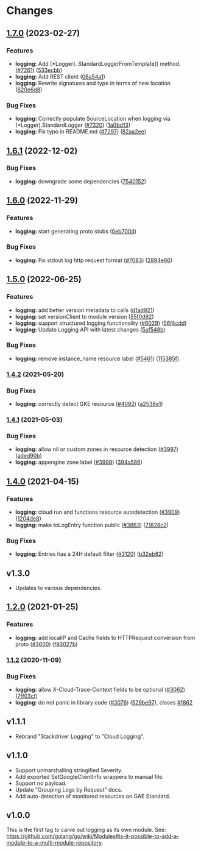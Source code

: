 # Changes

## [1.7.0](https://github.com/googleapis/google-cloud-go/compare/logging/v1.6.1...logging/v1.7.0) (2023-02-27)


### Features

* **logging:** Add (*Logger). StandardLoggerFromTemplate() method. ([#7261](https://github.com/googleapis/google-cloud-go/issues/7261)) ([533ecbb](https://github.com/googleapis/google-cloud-go/commit/533ecbb19a2833e667ad139a6604fd40dfb43cdc))
* **logging:** Add REST client ([06a54a1](https://github.com/googleapis/google-cloud-go/commit/06a54a16a5866cce966547c51e203b9e09a25bc0))
* **logging:** Rewrite signatures and type in terms of new location ([620e6d8](https://github.com/googleapis/google-cloud-go/commit/620e6d828ad8641663ae351bfccfe46281e817ad))


### Bug Fixes

* **logging:** Correctly populate SourceLocation when logging via (*Logger).StandardLogger ([#7320](https://github.com/googleapis/google-cloud-go/issues/7320)) ([1a0bd13](https://github.com/googleapis/google-cloud-go/commit/1a0bd13b88569826f4ee6528e9cdb59fd26914fa))
* **logging:** Fix typo in README.md ([#7297](https://github.com/googleapis/google-cloud-go/issues/7297)) ([82aa2ee](https://github.com/googleapis/google-cloud-go/commit/82aa2ee9381f793bd731f1b6789fc18e4b671bd7))

## [1.6.1](https://github.com/googleapis/google-cloud-go/compare/logging/v1.6.0...logging/v1.6.1) (2022-12-02)


### Bug Fixes

* **logging:** downgrade some dependencies ([7540152](https://github.com/googleapis/google-cloud-go/commit/754015236d5af7c82a75da218b71a87b9ead6eb5))

## [1.6.0](https://github.com/googleapis/google-cloud-go/compare/logging/v1.5.0...logging/v1.6.0) (2022-11-29)


### Features

* **logging:** start generating proto stubs ([0eb700d](https://github.com/googleapis/google-cloud-go/commit/0eb700d17c4cac56f59038f0f3ae5a65257a3d38))


### Bug Fixes

* **logging:** Fix stdout log http request format ([#7083](https://github.com/googleapis/google-cloud-go/issues/7083)) ([2894e66](https://github.com/googleapis/google-cloud-go/commit/2894e66be7ff7536f725ede453d1834586a361bd))

## [1.5.0](https://github.com/googleapis/google-cloud-go/compare/logging/v1.4.2...logging/v1.5.0) (2022-06-25)


### Features

* **logging:** add better version metadata to calls ([d1ad921](https://github.com/googleapis/google-cloud-go/commit/d1ad921d0322e7ce728ca9d255a3cf0437d26add))
* **logging:** set versionClient to module version ([55f0d92](https://github.com/googleapis/google-cloud-go/commit/55f0d92bf112f14b024b4ab0076c9875a17423c9))
* **logging:** support structured logging functionality ([#6029](https://github.com/googleapis/google-cloud-go/issues/6029)) ([56f4cdd](https://github.com/googleapis/google-cloud-go/commit/56f4cdd066cc9eaeece2c6fb466d58c3e7c41563))
* **logging:** Update Logging API with latest changes ([5af548b](https://github.com/googleapis/google-cloud-go/commit/5af548bee4ffde279727b2e1ad9b072925106a74))


### Bug Fixes

* **logging:** remove instance_name resource label ([#5461](https://github.com/googleapis/google-cloud-go/issues/5461)) ([115385f](https://github.com/googleapis/google-cloud-go/commit/115385f066ee54cf35a093749bc2673a17b3fa08))

### [1.4.2](https://www.github.com/googleapis/google-cloud-go/compare/logging/v1.4.1...logging/v1.4.2) (2021-05-20)


### Bug Fixes

* **logging:** correctly detect GKE resource ([#4092](https://www.github.com/googleapis/google-cloud-go/issues/4092)) ([a2538e1](https://www.github.com/googleapis/google-cloud-go/commit/a2538e16123c21da62036b56df8c104360f1c2d6))

### [1.4.1](https://www.github.com/googleapis/google-cloud-go/compare/logging/v1.4.0...logging/v1.4.1) (2021-05-03)


### Bug Fixes

* **logging:** allow nil or custom zones in resource detection ([#3997](https://www.github.com/googleapis/google-cloud-go/issues/3997)) ([aded90b](https://www.github.com/googleapis/google-cloud-go/commit/aded90b92de3fa3bed079af1aa4879d00572e8ae))
* **logging:** appengine zone label ([#3998](https://www.github.com/googleapis/google-cloud-go/issues/3998)) ([394a586](https://www.github.com/googleapis/google-cloud-go/commit/394a586bac04953e92a6496a7ca3b61bd64155ab))

## [1.4.0](https://www.github.com/googleapis/google-cloud-go/compare/logging/v1.2.0...logging/v1.4.0) (2021-04-15)


### Features

* **logging:** cloud run and functions resource autodetection ([#3909](https://www.github.com/googleapis/google-cloud-go/issues/3909)) ([1204de8](https://www.github.com/googleapis/google-cloud-go/commit/1204de85e58334bf93fecdcb0ab8b581449c2745))
* **logging:** make toLogEntry function public ([#3863](https://www.github.com/googleapis/google-cloud-go/issues/3863)) ([71828c2](https://www.github.com/googleapis/google-cloud-go/commit/71828c28d424c34da6d0392651739a364cd57e79))


### Bug Fixes

* **logging:** Entries has a 24H default filter ([#3120](https://www.github.com/googleapis/google-cloud-go/issues/3120)) ([b32eb82](https://www.github.com/googleapis/google-cloud-go/commit/b32eb822d17838bde91c610a5a9d392d325a592d))

## v1.3.0

- Updates to various dependencies.

## [1.2.0](https://www.github.com/googleapis/google-cloud-go/compare/logging/v1.1.2...v1.2.0) (2021-01-25)


### Features

* **logging:** add localIP and Cache fields to HTTPRequest conversion from proto ([#3600](https://www.github.com/googleapis/google-cloud-go/issues/3600)) ([f93027b](https://www.github.com/googleapis/google-cloud-go/commit/f93027b47735e7c181989666e0826bea57ec51e1))

### [1.1.2](https://www.github.com/googleapis/google-cloud-go/compare/logging/v1.1.1...v1.1.2) (2020-11-09)


### Bug Fixes

* **logging:** allow X-Cloud-Trace-Context fields to be optional ([#3062](https://www.github.com/googleapis/google-cloud-go/issues/3062)) ([7ff03cf](https://www.github.com/googleapis/google-cloud-go/commit/7ff03cf9a544e753de5b034e18339ecf517d2193))
* **logging:** do not panic in library code ([#3076](https://www.github.com/googleapis/google-cloud-go/issues/3076)) ([529be97](https://www.github.com/googleapis/google-cloud-go/commit/529be977f766443f49cb8914e17ba07c93841e84)), closes [#1862](https://www.github.com/googleapis/google-cloud-go/issues/1862)

## v1.1.1

- Rebrand "Stackdriver Logging" to "Cloud Logging".

## v1.1.0

- Support unmarshalling stringified Severity.
- Add exported SetGoogleClientInfo wrappers to manual file.
- Support no payload.
- Update "Grouping Logs by Request" docs.
- Add auto-detection of monitored resources on GAE Standard.

## v1.0.0

This is the first tag to carve out logging as its own module. See:
https://github.com/golang/go/wiki/Modules#is-it-possible-to-add-a-module-to-a-multi-module-repository.
